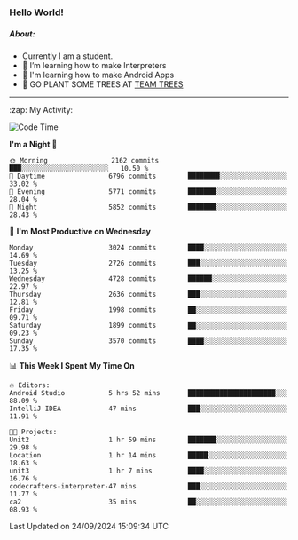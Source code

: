 ### Hello World!

##### About:
- Currently I am a student.
- 🌱 I’m learning how to make Interpreters
- 🌱 I'm learning how to make Android Apps
- 🌱 GO PLANT SOME TREES AT [TEAM TREES](https://teamtrees.org/)

---
  <summary>:zap: My Activity:</summary>
  
<!--START_SECTION:waka-->
![Code Time](http://img.shields.io/badge/Code%20Time-1%2C473%20hrs%2059%20mins-blue)

**I'm a Night 🦉** 

```text
🌞 Morning                2162 commits        ███░░░░░░░░░░░░░░░░░░░░░░   10.50 % 
🌆 Daytime                6796 commits        ████████░░░░░░░░░░░░░░░░░   33.02 % 
🌃 Evening                5771 commits        ███████░░░░░░░░░░░░░░░░░░   28.04 % 
🌙 Night                  5852 commits        ███████░░░░░░░░░░░░░░░░░░   28.43 % 
```
📅 **I'm Most Productive on Wednesday** 

```text
Monday                   3024 commits        ████░░░░░░░░░░░░░░░░░░░░░   14.69 % 
Tuesday                  2726 commits        ███░░░░░░░░░░░░░░░░░░░░░░   13.25 % 
Wednesday                4728 commits        ██████░░░░░░░░░░░░░░░░░░░   22.97 % 
Thursday                 2636 commits        ███░░░░░░░░░░░░░░░░░░░░░░   12.81 % 
Friday                   1998 commits        ██░░░░░░░░░░░░░░░░░░░░░░░   09.71 % 
Saturday                 1899 commits        ██░░░░░░░░░░░░░░░░░░░░░░░   09.23 % 
Sunday                   3570 commits        ████░░░░░░░░░░░░░░░░░░░░░   17.35 % 
```


📊 **This Week I Spent My Time On** 

```text
🔥 Editors: 
Android Studio           5 hrs 52 mins       ██████████████████████░░░   88.09 % 
IntelliJ IDEA            47 mins             ███░░░░░░░░░░░░░░░░░░░░░░   11.91 % 

🐱‍💻 Projects: 
Unit2                    1 hr 59 mins        ███████░░░░░░░░░░░░░░░░░░   29.98 % 
Location                 1 hr 14 mins        █████░░░░░░░░░░░░░░░░░░░░   18.63 % 
unit3                    1 hr 7 mins         ████░░░░░░░░░░░░░░░░░░░░░   16.76 % 
codecrafters-interpreter-47 mins             ███░░░░░░░░░░░░░░░░░░░░░░   11.77 % 
ca2                      35 mins             ██░░░░░░░░░░░░░░░░░░░░░░░   08.93 % 
```


 Last Updated on 24/09/2024 15:09:34 UTC
<!--END_SECTION:waka-->

